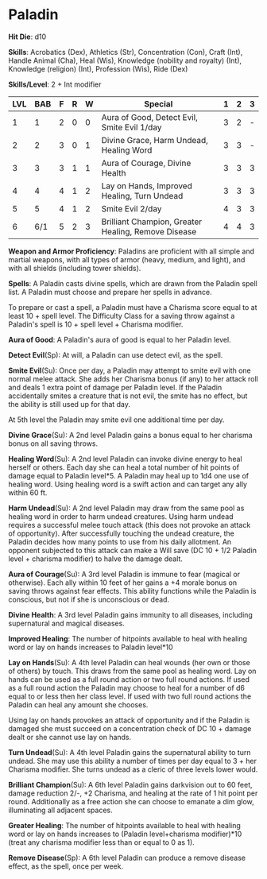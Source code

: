 # Paladin

**Hit Die**: d10

**Skills**: Acrobatics (Dex), Athletics (Str), Concentration (Con), Craft (Int), Handle Animal (Cha), Heal (Wis), Knowledge (nobility and royalty) (Int), Knowledge (religion) (Int), Profession (Wis), Ride (Dex)

**Skills/Level**: 2 + Int modifier

LVL | BAB | F | R | W | Special | 1 | 2 | 3
--- | --- | - | - | - | ------- | - | - | -
1   | 1   | 2 | 0 | 0 | Aura of Good, Detect Evil, Smite Evil 1/day | 3 | 2 | -
2   | 2   | 3 | 0 | 1 | Divine Grace, Harm Undead, Healing Word | 3 | 3 | -   
3   | 3   | 3 | 1 | 1 | Aura of Courage, Divine Health | 3 | 3 | 3
4   | 4   | 4 | 1 | 2 | Lay on Hands, Improved Healing, Turn Undead | 3 | 3 | 3
5   | 5   | 4 | 1 | 2 | Smite Evil 2/day | 4 | 3 | 3
6   | 6/1 | 5 | 2 | 3 | Brilliant Champion, Greater Healing, Remove Disease | 4 | 4 | 3

**Weapon and Armor Proficiency**: Paladins are proficient with all simple and martial weapons, with all types of armor (heavy, medium, and light), and with all shields (including tower shields).

**Spells**: A Paladin casts divine spells, which are drawn from the Paladin spell list. A Paladin must choose and prepare her spells in advance. 

To prepare or cast a spell, a Paladin must have a Charisma score equal to at least 10 + spell level. The Difficulty Class for a saving throw against a Paladin's spell is 10 + spell level + Charisma modifier. 

**Aura of Good**: A Paladin's aura of good is equal to her Paladin level.

**Detect Evil**(Sp): At will, a Paladin can use detect evil, as the spell.

**Smite Evil**(Su): Once per day, a Paladin may attempt to smite evil with one normal melee attack. She adds her Charisma bonus (if any) to her attack roll and deals 1 extra point of damage per Paladin level. If the Paladin accidentally smites a creature that is not evil, the smite has no effect, but the ability is still used up for that day. 

At 5th level the Paladin may smite evil one additional time per day.

**Divine Grace**(Su): A 2nd level Paladin gains a bonus equal to her charisma bonus on all saving throws.

**Healing Word**(Su): A 2nd level Paladin can invoke divine energy to heal herself or others. Each day she can heal a total number of hit points of damage equal to Paladin level*5. A Paladin may heal up to 1d4 one use of healing word. Using healing word is a swift action and can target any ally within 60 ft.

**Harm Undead**(Su): A 2nd level Paladin may draw from the same pool as healing word in order to harm undead creatures. Using harm undead requires a successful melee touch attack (this does not provoke an attack of opportunity). After successfully touching the undead creature, the Paladin decides how many points to use from his daily allotment. An opponent subjected to this attack can make a Will save (DC 10 + 1/2 Paladin level + charisma modifier) to halve the damage dealt.

**Aura of Courage**(Su): A 3rd level Paladin is immune to fear (magical or otherwise). Each ally within 10 feet of her gains a +4 morale bonus on saving throws against fear effects. This ability functions while the Paladin is conscious, but not if she is unconscious or dead.

**Divine Health**: A 3rd level Paladin gains immunity to all diseases, including supernatural and magical diseases.

**Improved Healing**: The number of hitpoints available to heal with healing word or lay on hands increases to Paladin level*10

**Lay on Hands**(Su): A 4th level Paladin can heal wounds (her own or those of others) by touch. This draws from the same pool as healing word. Lay on hands can be used as a full round action or two full round actions. If used as a full round action the Paladin may choose to heal for a number of d6 equal to or less then her class level. If used with two full round actions the Paladin can heal any amount she chooses.

Using lay on hands provokes an attack of opportunity and if the Paladin is damaged she must succeed on a concentration check of DC 10 + damage dealt or she cannot use lay on hands.

**Turn Undead**(Su): A 4th level Paladin gains the supernatural ability to turn undead. She may use this ability a number of times per day equal to 3 + her Charisma modifier. She turns undead as a cleric of three levels lower would.

**Brilliant Champion**(Su): A 6th level Paladin gains darkvision out to 60 feet, damage reduction 2/-, +2 Charisma, and healing at the rate of 1 hit point per round. Additionally as a free action she can choose to emanate a dim glow, illuminating all adjacent spaces.

**Greater Healing**: The number of hitpoints available to heal with healing word or lay on hands increases to (Paladin level+charisma modifier)*10 (treat any charisma modifier less than or equal to 0 as 1).

**Remove Disease**(Sp): A 6th level Paladin can produce a remove disease effect, as the spell, once per week.


